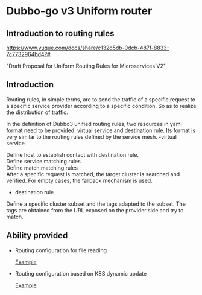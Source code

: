 # Dubbo-go v3 Uniform router

## Introduction to routing rules
https://www.yuque.com/docs/share/c132d5db-0dcb-487f-8833-7c7732964bd4?#

"Draft Proposal for Uniform Routing Rules for Microservices V2"

## Introduction

Routing rules, in simple terms, are to send the traffic of a specific request to a specific service provider according to a specific condition. So as to realize the distribution of traffic.

In the definition of Dubbo3 unified routing rules, two resources in yaml format need to be provided: virtual service and destination rule. Its format is very similar to the routing rules defined by the service mesh.
-virtual service

Define host to establish contact with destination rule. \
Define service matching rules\
Define match matching rules\
After a specific request is matched, the target cluster is searched and verified. For empty cases, the fallback mechanism is used.

- destination rule

Define a specific cluster subset and the tags adapted to the subset. The tags are obtained from the URL exposed on the provider side and try to match.

## Ability provided
- Routing configuration for file reading

    [Example](./file/README.md)

- Routing configuration based on K8S dynamic update

    [Example](./k8s/README.md) 